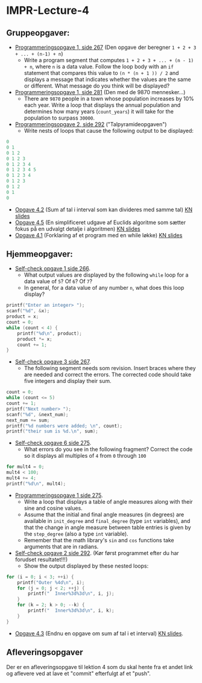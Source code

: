 # IMPR-Lecture-4

## Gruppeopgaver:
- [Programmeringsopgave 1, side 267](src/exercise-PSPDC-267-1.c) (Den opgave der beregner `1 + 2 + 3 + ... + (n-1) + n`)
  - Write a program segment that computes `1 + 2 + 3 + ... + (n - 1) + n`, where `n` is a data value. Follow the loop body with an `if` statement that compares this value to `(n * (n + 1 )) / 2` and displays a message that indicates whether the values are the same or different. 
  What message do you think will be displayed? 
- [Programmeringsopgave 1, side 281](src/exercise-PSPDC-281-1.c) (Den med de 9870 mennesker...)
  - There are `9870` people in a town whose population increases by 10% each year. Write a loop that displays the annual population and determines how many years (`count_years`) it will take for the population to surpass `30000`.
- [Programmeringsopgave 2, side 292](src/exercise-PSPDC-292-P2.c) ("Talpyramideopgaven")
  - Write nests of loops that cause the following output to be displayed:
```c
0 
0 1 
0 1 2 
0 1 2 3 
0 1 2 3 4
0 1 2 3 4 5
0 1 2 3 4
0 1 2 3 
0 1 2 
0 1 
0
```
- [Opgave 4.2](src/exercise-4.2.c) (Sum af tal i interval som kan divideres med samme tal) [KN slides](http://people.cs.aau.dk/~normark/impr-c/more-control-more-iteration-while-slide-exercise-2.html)
- [Opgave 4.5](src/exercise-4.5.c) (En simplificeret udgave af Euclids algoritme som sætter fokus på en udvalgt detalje i algoritmen) [KN slides](http://people.cs.aau.dk/~normark/impr-c/more-control-more-exercises-slide-exercise-1.html)
- [Opgave 4.1](src/exercise-4.1.c) (Forklaring af et program med en while løkke) [KN slides](http://people.cs.aau.dk/~normark/impr-c/more-control-more-iteration-while-slide-exercise-1.html)

## Hjemmeopgaver:


- [Self-check opgave 1 side 266](src/exercise-PSPDC-266-1.c).
  - What output values are displayed by the following `while` loop for a data value of `5`? Of `6`? Of `7`?
  - In general, for a data value of any number `n`, what does this loop display?
```c
printf("Enter an integer> ");
scanf("%d", &x);
product = x;
count = 0;
while (count < 4) {
    printf("%d\n", product);
    product *= x;
    count += 1;
}
```
- [Self-check opgave 3 side 267](src/exercise-PSPDC-267-3.c).
  - The following segment needs som revision. Insert braces where they are needed and correct the errors. The corrected code should take five integers and display their sum.
```c
count = 0;
while (count <= 5)
count += 1;
printf("Next number> ");
scanf("%d", &next_num);
next_num += sum;
printf("%d numbers were added; \n", count);
printf("their sum is %d.\n", sum);
```
- [Self-check opgave 6 side 275](src/exercise-PSPDC-275-6.c). 
  - What errors do you see in the following fragment? Correct the code so it displays all multiples of `4` from `0` through `100`
```c
for mult4 = 0;
mult4 < 100;
mult4 += 4;
printf("%d\n", mult4);
```
- [Programmeringsopgave 1 side 275](src/exercise-PSPDC-275-1.c).
  - Write a loop that displays a table of angle measures along with their sine and cosine values. 
  - Assume that the initial and final angle measures (in degrees) are available in `init_degree` and `final_degree` (type `int` variables), and that the change in angle measure between table entries is given by the `step_degree` (also a type `int` variable). 
  - Remember that the math library's `sin` and `cos` functions take arguments that are in radians. 
 - [Self-check opgave 2 side 292](src/exercise-PSPDC-292-2.c). (Kør først programmet efter du har forudset resultatet!!!)
   - Show the output displayed by these nested loops:
```c
for (i = 0; i < 3; ++i) {
    printf("Outer %4d\n", i);
    for (j = 0; j < 2; ++j) {
        printf("  Inner%3d%3d\n", i, j);
    }
    for (k = 2; k > 0; --k) {
        printf("  Inner%3d%3d\n", i, k);
    }
}
```
- [Opgave 4.3](src/exercise-4.3.c) (Endnu en opgave om sum af tal i et interval) [KN slides](http://people.cs.aau.dk/~normark/impr-c/more-control-more-iteration-while-slide-exercise-3.html).


## Afleveringsopgaver
Der er en afleveringsopgave til lektion 4 som du skal hente fra et andet link og aflevere ved at lave et "commit" efterfulgt af et "push".